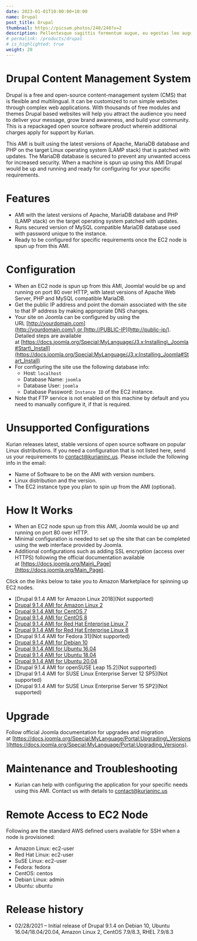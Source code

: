 ```yaml
---
date: 2023-01-01T10:00:00+10:00
name: Drupal
post_title: Drupal
thumbnail: https://picsum.photos/240/240?v=2
description: Pellentesque sagittis fermentum augue, eu egestas leo augue.
# permalink: /products/drupal
# is_highlighted: true
weight: 20
---
```


Drupal Content Management System
================================

Drupal is a free and open-source content-management system (CMS) that is flexible and multilingual. It can be customized to run simple websites through complex web applications. With thousands of free modules and themes Drupal based websites will help you attract the audience you need to deliver your message, grow brand awareness, and build your community. This is a repackaged open source software product wherein additional charges apply for support by Kurian.

This AMI is built using the latest versions of Apache, MariaDB database and PHP on the target Linux operating system (LAMP stack) that is patched with updates. The MariaDB database is secured to prevent any unwanted access for increased security. When a machine is spun up using this AMI Drupal would be up and running and ready for configuring for your specific requirements.

[](https://github.com/kurianinc/ami-pub/wiki/Drupal#features)Features
=====================================================================

*   AMI with the latest versions of Apache, MariaDB database and PHP (LAMP stack) on the target operating system patched with updates.
*   Runs secured version of MySQL compatible MariaDB database used with password unique to the instance.
*   Ready to be configured for specific requirements once the EC2 node is spun up from this AMI.

[](https://github.com/kurianinc/ami-pub/wiki/Drupal#configuration)Configuration
===============================================================================

*   When an EC2 node is spun up from this AMI, Joomla! would be up and running on port 80 over HTTP, with latest versions of Apache Web Server, PHP and MySQL compatible MariaDB.
*   Get the public IP address and point the domain associated with the site to that IP address by making appropriate DNS changes.
*   Your site on Joomla can be configured by using the URL [http://yourdomain.com](http://yourdomain.com/) or [http://PUBLIC-IP](http://public-ip/). Detailed steps are available at [https://docs.joomla.org/Special:MyLanguage/J3.x:Installing\_Joomla#Start\_Install](https://docs.joomla.org/Special:MyLanguage/J3.x:Installing_Joomla#Start_Install)
*   For configuring the site use the following database info:
    *   Host: `localhost`
    *   Database Name: `joomla`
    *   Database User: `joomla`
    *   Database Password: `Instance ID` of the EC2 instance.
*   Note that FTP service is not enabled on this machine by default and you need to manually configure it, if that is required.

[](https://github.com/kurianinc/ami-pub/wiki/Drupal#unsupported-configurations)Unsupported Configurations
=========================================================================================================

Kurian releases latest, stable versions of open source software on popular Linux distributions. If you need a configuration that is not listed here, send us your requirements to [contact@kurianinc.us](mailto:contact@kurianinc.us). Please include the following info in the email:

*   Name of Software to be on the AMI with version numbers.
*   Linux distribution and the version.
*   The EC2 instance type you plan to spin up from the AMI (optional).

[](https://github.com/kurianinc/ami-pub/wiki/Drupal#how-it-works)How It Works
=============================================================================

*   When an EC2 node spun up from this AMI, Joomla would be up and running on port 80 over HTTP.
*   Minimal configuration is needed to set up the site that can be completed using the web interface provided by Joomla.
*   Additional configurations such as adding SSL encryption (access over HTTPS) following the official documentation available at [https://docs.joomla.org/Main\_Page](https://docs.joomla.org/Main_Page).

Click on the links below to take you to Amazon Marketplace for spinning up EC2 nodes.

*   \[Drupal 9.1.4 AMI for Amazon Linux 2018\](Not supported)
*   [Drupal 9.1.4 AMI for Amazon Linux 2](https://aws.amazon.com/marketplace/pp/B08YS5BKLZ)
*   [Drupal 9.1.4 AMI for CentOS 7](https://aws.amazon.com/marketplace/pp/B08YS7VFZY)
*   [Drupal 9.1.4 AMI for CentOS 8](https://aws.amazon.com/marketplace/pp/B08YS6J89G)
*   [Drupal 9.1.4 AMI for Red Hat Enterprise Linux 7](https://aws.amazon.com/marketplace/pp/B08YS5R77L)
*   [Drupal 9.1.4 AMI for Red Hat Enterprise Linux 8](https://aws.amazon.com/marketplace/pp/B08XQVSSMW)
*   \[Drupal 9.1.4 AMI for Fedora 31\](Not supported)
*   [Drupal 9.1.4 AMI for Debian 10](https://aws.amazon.com/marketplace/pp/B08XQVMWYJ)
*   [Drupal 9.1.4 AMI for Ubuntu 16.04](https://aws.amazon.com/marketplace/pp/B08XQWKBNJ)
*   [Drupal 9.1.4 AMI for Ubuntu 18.04](https://aws.amazon.com/marketplace/pp/B08XQT5JX2)
*   [Drupal 9.1.4 AMI for Ubuntu 20.04](https://aws.amazon.com/marketplace/pp/B08XQX2XPZ)
*   \[Drupal 9.1.4 AMI for openSUSE Leap 15.2\](Not supported)
*   \[Drupal 9.1.4 AMI for SUSE Linux Enterprise Server 12 SP5\](Not supported)
*   \[Drupal 9.1.4 AMI for SUSE Linux Enterprise Server 15 SP2\](Not supported)

[](https://github.com/kurianinc/ami-pub/wiki/Drupal#upgrade)Upgrade
===================================================================

Follow official Joomla documentation for upgrades and migration at [https://docs.joomla.org/Special:MyLanguage/Portal:Upgrading\_Versions](https://docs.joomla.org/Special:MyLanguage/Portal:Upgrading_Versions).

[](https://github.com/kurianinc/ami-pub/wiki/Drupal#maintenance-and-troubleshooting)Maintenance and Troubleshooting
===================================================================================================================

*   Kurian can help with configuring the application for your specific needs using this AMI. Contact us with details to [contact@kurianinc.us](mailto:contact@kurianinc.us)

[](https://github.com/kurianinc/ami-pub/wiki/Drupal#remote-access-to-ec2-node)Remote Access to EC2 Node
=======================================================================================================

Following are the standard AWS defined users available for SSH when a node is provisioned:

*   Amazon Linux: ec2-user
*   Red Hat Linux: ec2-user
*   SuSE Linux: ec2-user
*   Fedora: fedora
*   CentOS: centos
*   Debian Linux: admin
*   Ubuntu: ubuntu

[](https://github.com/kurianinc/ami-pub/wiki/Drupal#release-history)Release history
===================================================================================

*   02/28/2021 – Initial release of Drupal 9.1.4 on Debian 10, Ubuntu 16.04/18.04/20.04, Amazon Linux 2, CentOS 7.9/8.3, RHEL 7.9/8.3
